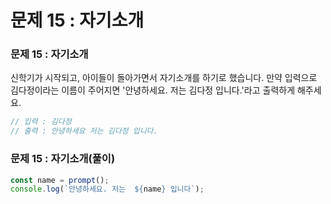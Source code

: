 # 문제 15 : 자기소개

### 문제 15 : 자기소개

신학기가 시작되고, 아이들이 돌아가면서 자기소개를 하기로 했습니다. 만약 입력으로 김다정이라는 이름이 주어지면 '안녕하세요. 저는 김다정 입니다.'라고 출력하게 해주세요.

```javascript
// 입력 : 김다정
// 출력 : 안녕하세요 저는 김다정 입니다.
```

### 문제 15 : 자기소개\(풀이\)



```javascript
const name = prompt();
console.log(`안녕하세요. 저는  ${name} 입니다`);
```

